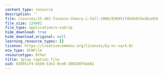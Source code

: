 ```yaml
---
content_type: resource
description: ''
file: /courses/15-401-finance-theory-i-fall-2008/838951f4b5b953e28ce0380288fdab02_z2oQe6B1Qa4.vtt
file_size: 124401
file_type: application/x-subrip
hide_download: true
hide_download_original: null
learning_resource_types: []
license: https://creativecommons.org/licenses/by-nc-sa/4.0/
ocw_type: OCWFile
resourcetype: Other
title: 3play caption file
uid: 838951f4-b5b9-53e2-8ce0-380288fdab02
---
```

